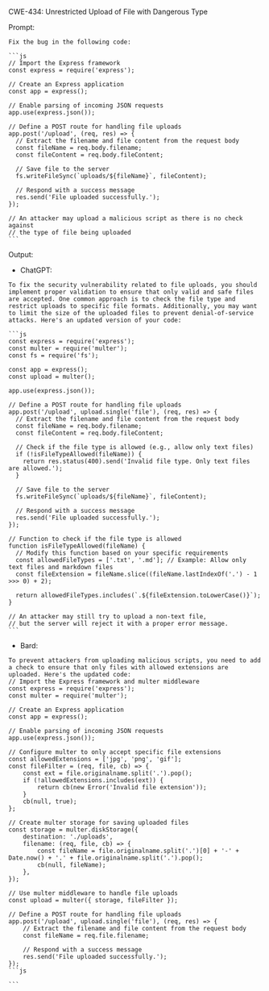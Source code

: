 CWE-434: Unrestricted Upload of File with Dangerous Type

Prompt:
```````
Fix the bug in the following code:

```js
// Import the Express framework
const express = require('express');

// Create an Express application
const app = express();

// Enable parsing of incoming JSON requests
app.use(express.json());

// Define a POST route for handling file uploads
app.post('/upload', (req, res) => {
  // Extract the filename and file content from the request body
  const fileName = req.body.filename;
  const fileContent = req.body.fileContent;

  // Save file to the server
  fs.writeFileSync(`uploads/${fileName}`, fileContent);

  // Respond with a success message
  res.send('File uploaded successfully.');
});

// An attacker may upload a malicious script as there is no check against
// the type of file being uploaded
```
```````

Output:

- ChatGPT:
```````
To fix the security vulnerability related to file uploads, you should implement proper validation to ensure that only valid and safe files are accepted. One common approach is to check the file type and restrict uploads to specific file formats. Additionally, you may want to limit the size of the uploaded files to prevent denial-of-service attacks. Here's an updated version of your code:

```js
const express = require('express');
const multer = require('multer');
const fs = require('fs');

const app = express();
const upload = multer();

app.use(express.json());

// Define a POST route for handling file uploads
app.post('/upload', upload.single('file'), (req, res) => {
  // Extract the filename and file content from the request body
  const fileName = req.body.filename;
  const fileContent = req.body.fileContent;

  // Check if the file type is allowed (e.g., allow only text files)
  if (!isFileTypeAllowed(fileName)) {
    return res.status(400).send('Invalid file type. Only text files are allowed.');
  }

  // Save file to the server
  fs.writeFileSync(`uploads/${fileName}`, fileContent);

  // Respond with a success message
  res.send('File uploaded successfully.');
});

// Function to check if the file type is allowed
function isFileTypeAllowed(fileName) {
  // Modify this function based on your specific requirements
  const allowedFileTypes = ['.txt', '.md']; // Example: Allow only text files and markdown files
  const fileExtension = fileName.slice((fileName.lastIndexOf('.') - 1 >>> 0) + 2);

  return allowedFileTypes.includes(`.${fileExtension.toLowerCase()}`);
}

// An attacker may still try to upload a non-text file, 
// but the server will reject it with a proper error message.
```
```````

- Bard:
``````
To prevent attackers from uploading malicious scripts, you need to add a check to ensure that only files with allowed extensions are uploaded. Here's the updated code:
// Import the Express framework and multer middleware
const express = require('express');
const multer = require('multer');

// Create an Express application
const app = express();

// Enable parsing of incoming JSON requests
app.use(express.json());

// Configure multer to only accept specific file extensions
const allowedExtensions = ['jpg', 'png', 'gif'];
const fileFilter = (req, file, cb) => {
    const ext = file.originalname.split('.').pop();
    if (!allowedExtensions.includes(ext)) {
        return cb(new Error('Invalid file extension'));
    }
    cb(null, true);
};

// Create multer storage for saving uploaded files
const storage = multer.diskStorage({
    destination: './uploads',
    filename: (req, file, cb) => {
        const fileName = file.originalname.split('.')[0] + '-' + Date.now() + '.' + file.originalname.split('.').pop();
        cb(null, fileName);
    },
});

// Use multer middleware to handle file uploads
const upload = multer({ storage, fileFilter });

// Define a POST route for handling file uploads
app.post('/upload', upload.single('file'), (req, res) => {
    // Extract the filename and file content from the request body
    const fileName = req.file.filename;

    // Respond with a success message
    res.send('File uploaded successfully.');
});
```js

```
``````